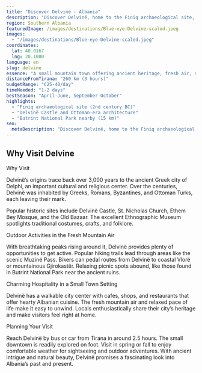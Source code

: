 ```yaml
---
title: "Discover Delvinë - Albania"
description: "Discover Delvinë, home to the Finiq archaeological site, surrounded by lush landscapes and rolling hills."
region: Southern Albania
featuredImage: /images/destinations/Blue-eye-Delvine-scaled.jpeg
images:
  - "/images/destinations/Blue-eye-Delvine-scaled.jpeg"
coordinates:
  lat: 40.0167
  lng: 20.1000
language: en
slug: delvine
essence: "A small mountain town offering ancient heritage, fresh air, and access to nearby archaeological sites without the tourist crowds."
distanceFromTirana: "260 km (3 hours)"
budgetRange: "€25-40/day"
timeNeeded: "1-2 days"
bestSeason: "April-June, September-October"
highlights:
  - "Finiq archaeological site (2nd century BC)"
  - "Delvinë Castle and Ottoman-era architecture"
  - "Butrint National Park nearby (15 km)"
seo:
  metaDescription: "Discover Delvinë, home to the Finiq archaeological site, surrounded by lush landscapes and rolling hills."
---
```


## Why Visit Delvine

Why Visit

Delvinë’s origins trace back over 3,000 years to the ancient Greek city of Delphi, an important cultural and religious center. Over the centuries, Delvinë was inhabited by Greeks, Romans, Byzantines, and Ottoman Turks, each leaving their mark.

Popular historic sites include Delvinë Castle, St. Nicholas Church, Ethem Bey Mosque, and the Old Bazaar. The excellent Ethnographic Museum spotlights traditional costumes, crafts, and folklore.

Outdoor Activities in the Fresh Mountain Air

With breathtaking peaks rising around it, Delvinë provides plenty of opportunities to get active. Popular hiking trails lead through areas like the scenic Muzinë Pass. Bikers can pedal routes from Delvinë to coastal Vlorë or mountainous Gjirokastër. Relaxing picnic spots abound, like those found in Butrint National Park near the ancient ruins.

Charming Hospitality in a Small Town Setting

Delvinë has a walkable city center with cafes, shops, and restaurants that offer hearty Albanian cuisine. The fresh mountain air and relaxed pace of life make it easy to unwind. Locals enthusiastically share their city’s heritage and make visitors feel right at home.

Planning Your Visit

Reach Delvinë by bus or car from Tirana in around 2.5 hours. The small downtown is readily explored on foot. Visit in spring or fall to enjoy comfortable weather for sightseeing and outdoor adventures. With ancient intrigue and natural beauty, Delvinë promises a fascinating look into Albania’s past and present.

